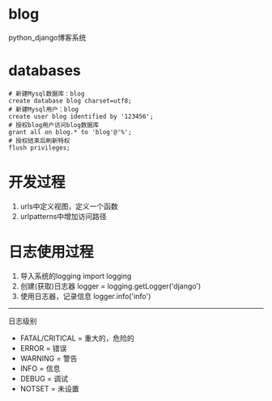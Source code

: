 # blog
python_django博客系统


# databases
```mysql
# 新建Mysql数据库：blog
create database blog charset=utf8;
# 新建Mysql用户：blog
create user blog identified by '123456';
# 授权blog用户访问blog数据库
grant all on blog.* to 'blog'@'%';
# 授权结束后刷新特权
flush privileges;
```

# 开发过程
1. urls中定义视图，定义一个函数
2. urlpatterns中增加访问路径

# 日志使用过程
1. 导入系统的logging
import logging
2. 创建(获取)日志器
logger = logging.getLogger('django')
3. 使用日志器，记录信息
logger.info('info')
---
日志级别
* FATAL/CRITICAL = 重大的，危险的
* ERROR = 错误
* WARNING = 警告
* INFO = 信息
* DEBUG = 调试
* NOTSET = 未设置
